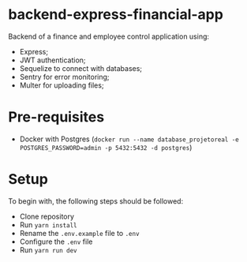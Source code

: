 # backend-express-financial-app
Backend of a finance and employee control application using:
* Express;
* JWT authentication;
* Sequelize to connect with databases;
* Sentry for error monitoring;
* Multer for uploading files;

# Pre-requisites
- Docker with Postgres (`docker run --name database_projetoreal -e POSTGRES_PASSWORD=admin -p 5432:5432 -d postgres`)

# Setup
To begin with, the following steps should be followed:
* Clone repository
* Run `yarn install`
* Rename the `.env.example` file to `.env`
* Configure the `.env` file
* Run `yarn run dev`

